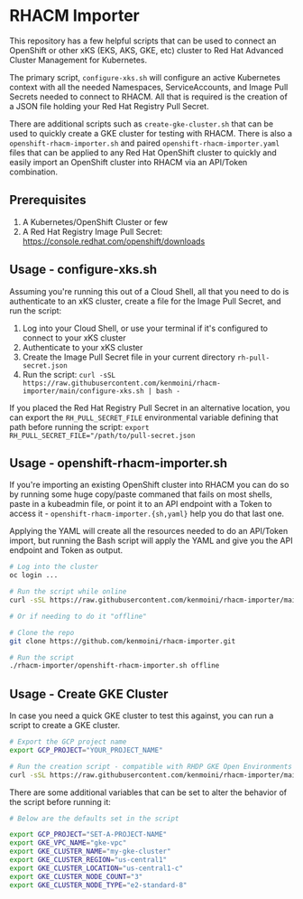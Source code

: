 # RHACM Importer

This repository has a few helpful scripts that can be used to connect an OpenShift or other xKS (EKS, AKS, GKE, etc) cluster to Red Hat Advanced Cluster Management for Kubernetes.

The primary script, `configure-xks.sh` will configure an active Kubernetes context with all the needed Namespaces, ServiceAccounts, and Image Pull Secrets needed to connect to RHACM.  All that is required is the creation of a JSON file holding your Red Hat Registry Pull Secret.

There are additional scripts such as `create-gke-cluster.sh` that can be used to quickly create a GKE cluster for testing with RHACM.  There is also a `openshift-rhacm-importer.sh` and paired `openshift-rhacm-importer.yaml` files that can be applied to any Red Hat OpenShift cluster to quickly and easily import an OpenShift cluster into RHACM via an API/Token combination.

## Prerequisites

1. A Kubernetes/OpenShift Cluster or few
2. A Red Hat Registry Image Pull Secret: https://console.redhat.com/openshift/downloads

## Usage - configure-xks.sh

Assuming you're running this out of a Cloud Shell, all that you need to do is authenticate to an xKS cluster, create a file for the Image Pull Secret, and run the script:

1. Log into your Cloud Shell, or use your terminal if it's configured to connect to your xKS cluster
2. Authenticate to your xKS cluster
3. Create the Image Pull Secret file in your current directory `rh-pull-secret.json`
4. Run the script: `curl -sSL https://raw.githubusercontent.com/kenmoini/rhacm-importer/main/configure-xks.sh | bash -`

If you placed the Red Hat Registry Pull Secret in an alternative location, you can export the `RH_PULL_SECRET_FILE` environmental variable defining that path before running the script: `export RH_PULL_SECRET_FILE="/path/to/pull-secret.json`

## Usage - openshift-rhacm-importer.sh

If you're importing an existing OpenShift cluster into RHACM you can do so by running some huge copy/paste commaned that fails on most shells, paste in a kubeadmin file, or point it to an API endpoint with a Token to access it - `openshift-rhacm-importer.{sh,yaml}` help you do that last one.

Applying the YAML will create all the resources needed to do an API/Token import, but running the Bash script will apply the YAML and give you the API endpoint and Token as output.

```bash
# Log into the cluster
oc login ...

# Run the script while online
curl -sSL https://raw.githubusercontent.com/kenmoini/rhacm-importer/main/openshift-rhacm-importer.sh | bash -

# Or if needing to do it "offline"

# Clone the repo
git clone https://github.com/kenmoini/rhacm-importer.git

# Run the script
./rhacm-importer/openshift-rhacm-importer.sh offline
```

## Usage - Create GKE Cluster

In case you need a quick GKE cluster to test this against, you can run a script to create a GKE cluster.

```bash
# Export the GCP project name
export GCP_PROJECT="YOUR_PROJECT_NAME"

# Run the creation script - compatible with RHDP GKE Open Environments
curl -sSL https://raw.githubusercontent.com/kenmoini/rhacm-importer/main/create-gke-cluster.sh | bash -
```

There are some additional variables that can be set to alter the behavior of the script before running it:

```bash
# Below are the defaults set in the script

export GCP_PROJECT="SET-A-PROJECT-NAME"
export GKE_VPC_NAME="gke-vpc"
export GKE_CLUSTER_NAME="my-gke-cluster"
export GKE_CLUSTER_REGION="us-central1"
export GKE_CLUSTER_LOCATION="us-central1-c"
export GKE_CLUSTER_NODE_COUNT="3"
export GKE_CLUSTER_NODE_TYPE="e2-standard-8"
```
